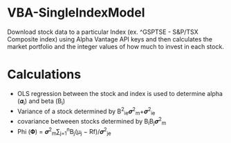 # VBA-SingleIndexModel
Download stock data to a particular Index (ex. ^GSPTSE - S&amp;P/TSX Composite index) using Alpha Vantage API keys and then calculates the market portfolio and the integer values of how much to invest in each stock.
# Calculations
- OLS regression between the stock and index is used to determine alpha (𝜶<sub>i</sub>)  and beta (Β<sub>i</sub>)
- Variance of a stock determined by  Β<sup>2</sup><sub>ie</sub>𝝈<sup>2</sup><sub>m</sub>+𝝈<sup>2</sup><sub>ie</sub>
- covariance betweeen stocks determined by  Β<sub>i</sub>Β<sub>j</sub>𝝈<sup>2</sup><sub>m</sub>
- Phi (𝚽) = 𝝈<sup>2</sup><sub>m</sub>∑<sub>j=1</sub><sup>n</sup>Β<sub>j</sub>(µ<sub>j</sub> − Rf)/𝝈<sup>2</sup><sub>je</sub>
